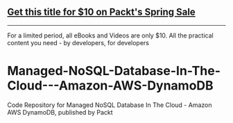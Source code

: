## [Get this title for $10 on Packt's Spring Sale](https://www.packt.com/V15226?utm_source=github&utm_medium=packt-github-repo&utm_campaign=spring_10_dollar_2022)
-----
For a limited period, all eBooks and Videos are only $10. All the practical content you need \- by developers, for developers

# Managed-NoSQL-Database-In-The-Cloud---Amazon-AWS-DynamoDB
Code Repository for Managed NoSQL Database In The Cloud - Amazon AWS DynamoDB, published by Packt
